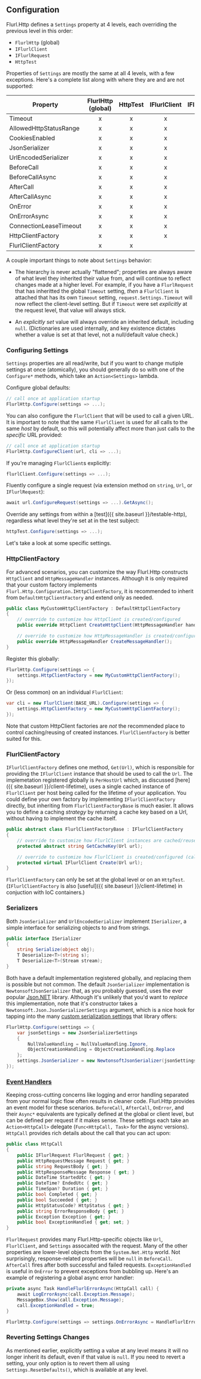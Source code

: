 ## Configuration

Flurl.Http defines a `Settings` property at 4 levels, each overriding the previous level in this order:

- `FlurlHttp` (global)
- `IFlurlClient`
- `IFlurlRequest`
- `HttpTest`

Properties of `Settings` are mostly the same at all 4 levels, with a few exceptions. Here's a complete list along with where they are and are not supported:

Property                | FlurlHttp (global) | HttpTest | IFlurlClient | IFlurlRequest
------------------------|:------------------:|:--------:|:------------:|:-------------:
Timeout                 |         x          |    x     |      x       |       x         
AllowedHttpStatusRange  |         x          |    x     |      x       |       x         
CookiesEnabled          |         x          |    x     |      x       |       x         
JsonSerializer          |         x          |    x     |      x       |       x         
UrlEncodedSerializer    |         x          |    x     |      x       |       x         
BeforeCall              |         x          |    x     |      x       |       x         
BeforeCallAsync         |         x          |    x     |      x       |       x         
AfterCall               |         x          |    x     |      x       |       x         
AfterCallAsync          |         x          |    x     |      x       |       x         
OnError                 |         x          |    x     |      x       |       x         
OnErrorAsync            |         x          |    x     |      x       |       x         
ConnectionLeaseTimeout  |         x          |    x     |      x       |                 
HttpClientFactory       |         x          |    x     |      x       |                 
FlurlClientFactory      |         x          |    x     |              |                 

A couple important things to note about `Settings` behavior:

- The hierarchy is never actually "flattened"; properties are always aware of what level they inherited their value from, and will continue to reflect changes made at a higher level. For example, if you have a `FlurlRequest` that has inheritted the global `Timeout` setting, _then_ a `FlurlClient` is attached that has its own `Timeout` setting, `request.Settings.Timeout` will now reflect the client-level setting. But if `Timeout` were set _explicitly_ at the request level, that value will always stick.

- An _explicitly set_ value will always override an inherited default, including `null`. (Dictionaries are used internally, and key existence dictates whether a value is set at that level, not a null/default value check.)

### Configuring Settings

`Settings` properties are all read/write, but if you want to change mutiple settings at once (atomically), you should generally do so with one of the `Configure*` methods, which take an `Action<Settings>` lambda.

Configure global defaults:

```c#
// call once at application startup
FlurlHttp.Configure(settings => ...);
```

You can also configure the `FlurlClient` that will be used to call a given URL. It is important to note that the same `FlurlClient` is used for all calls to the same _host_ by default, so this will potentially affect more than just calls to the _specific_ URL provided:

```c#
// call once at application startup
FlurlHttp.ConfigureClient(url, cli => ...);
```

If you're managing `FlurlClient`s explicitly:

```c#
flurlClient.Configure(settings => ...);
```

Fluently configure a single request (via extension method on `string`, `Url`, or `IFlurlRequest`):

```c#
await url.ConfigureRequest(settings => ...).GetAsync();
```

Override any settings from within a [test]({{ site.baseurl }}/testable-http), regardless what level they're set at in the test subject:

```c#
httpTest.Configure(settings => ...);
```

Let's take a look at some specific settings.

### HttpClientFactory

For advanced scenarios, you can customize the way Flurl.Http constructs `HttpClient` and `HttpMessageHandler` instances. Although it is only required that your custom factory implements `Flurl.Http.Configuration.IHttpClientFactory`, it is recommended to inherit from `DefaultHttpClientFactory` and extend only as needed.

```c#
public class MyCustomHttpClientFactory : DefaultHttpClientFactory
{
    // override to customize how HttpClient is created/configured
    public override HttpClient CreateHttpClient(HttpMessageHandler handler);

    // override to customize how HttpMessageHandler is created/configured
    public override HttpMessageHandler CreateMessageHandler();
}
```

Register this globally:

```c#
FlurlHttp.Configure(settings => {
    settings.HttpClientFactory = new MyCustomHttpClientFactory();
});
```

Or (less common) on an individual `FlurlClient`:

```c#
var cli = new FlurlClient(BASE_URL).Configure(settings => {
    settings.HttpClientFactory = new MyCustomHttpClientFactory();
});
```

Note that custom HttpClient factories are _not_ the recommended place to control caching/reusing of created instances. `FlurlClientFactory` is better suited for this.

### FlurlClientFactory

`IFlurlClientFactory` defines one method, `Get(Url)`, which is responsible for providing the `IFlurlClient` instance that should be used to call the `Url`. The implemetation registered globally is `PerHostUrl` which, as discussed [here]({{ site.baseurl }}/client-lifetime), uses a single cached instance of `FlurlClient` per host being called for the lifetime of your application. You could define your own factory by implementing `IFlurlClientFactory` directly, but inheriting from `FlurlClientFactoryBase` is much easier. It allows you to define a caching _strategy_ by returning a cache key based on a Url, without having to implement the cache itself.

```c#
public abstract class FlurlClientFactoryBase : IFlurlClientFactory
{
    // override to customize how FlurlClient instances are cached/reused
    protected abstract string GetCacheKey(Url url);

    // override to customize how FlurlClient is created/configured (called only as needed)
    protected virtual IFlurlClient Create(Url url);
}
```

`FlurlClientFactory` can only be set at the global level or on an `HttpTest`. (`IFlurlClientFactory` is also [useful]({{ site.baseurl }}/client-lifetime) in conjuction with IoC containers.)

### Serializers

Both `JsonSerializer` and `UrlEncodedSerializer` implement `ISerializer`, a simple interface for serializing objects to and from strings.

```C#
public interface ISerializer
{
    string Serialize(object obj);
    T Deserialize<T>(string s);
    T Deserialize<T>(Stream stream);
}
```

Both have a default implementation registered globally, and replacing them is possible but not common. The default `JsonSerializer` implementation is `NewtonsoftJsonSerializer` that, as you probably guessed, uses the ever popular [Json.NET](https://www.newtonsoft.com/json) library. Although it's unlikely that you'd want to _replace_ this implementation, note that it's constructor takes a `Newtonsoft.Json.JsonSerializerSettings` argument, which is a nice hook for tapping into the many [custom serialization settings](https://www.newtonsoft.com/json/help/html/SerializationSettings.htm) that library offers:

```c#
FlurlHttp.Configure(settings => {
    var jsonSettings = new JsonSerializerSettings
    {
        NullValueHandling = NullValueHandling.Ignore,
        ObjectCreationHandling = ObjectCreationHandling.Replace
    };
    settings.JsonSerializer = new NewtonsoftJsonSerializer(jsonSettings);
});
```

### [Event Handlers](event-handlers)

Keeping cross-cutting concerns like logging and error handling separated from your normal logic flow often results in cleaner code. Flurl.Http provides an event model for these scenarios. `BeforeCall`, `AfterCall`, `OnError`, and their `Async*` equivalents are typically defined at the global or client level, but can be defined per request if it makes sense. These settings each take an `Action<HttpCall>` delegate (`Func<HttpCall, Task>` for the async versions). `HttpCall` provides rich details about the call that you can act upon:

```c#
public class HttpCall
{
    public IFlurlRequest FlurlRequest { get; }
    public HttpRequestMessage Request { get; }
    public string RequestBody { get; }
    public HttpResponseMessage Response { get; }
    public DateTime StartedUtc { get; }
    public DateTime? EndedUtc { get; }
    public TimeSpan? Duration { get; }
    public bool Completed { get; }
    public bool Succeeded { get; }
    public HttpStatusCode? HttpStatus { get; }
    public string ErrorResponseBody { get; }
    public Exception Exception { get; }
    public bool ExceptionHandled { get; set; }
}
```

`FlurlRequest` provides many Flurl.Http-specific objects like `Url`, `FlurlClient`, and `Settings` assocaited with the request. Many of the other properties are lower-level objects from the `System.Net.Http` world. Not surprisingly, response-related properties will be `null` in `BeforeCall`. `AfterCall` fires after both successful and failed requests. `ExceptionHandled` is useful in `OnError` to prevent exceptions from bubbling up. Here's an example of registering a global async error handler:

```c#
private async Task HandleFlurlErrorAsync(HttpCall call) {
    await LogErrorAsync(call.Exception.Message);
    MessageBox.Show(call.Exception.Message);
    call.ExceptionHandled = true;
}

FlurlHttp.Configure(settings => settings.OnErrorAsync = HandleFlurlErrorAsync);
```

### Reverting Settings Changes

As mentioned earlier, explicitly setting a value at any level means it will no longer inherit its default, even if that value is `null`. If you need to revert a setting, your only option is to revert them all using `Settings.ResetDefaults()`, which is available at any level.
